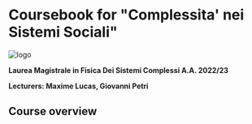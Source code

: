 # Coursebook for "Complessita' nei Sistemi Sociali"

![logo](./logo.png)


**Laurea Magistrale in Fisica Dei Sistemi Complessi A.A. 2022/23**

**Lecturers: Maxime Lucas, Giovanni Petri**

## Course overview 

```{tableofcontents}
```
